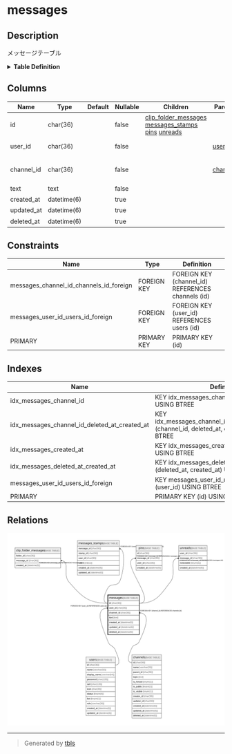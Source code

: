 # messages

## Description

メッセージテーブル

<details>
<summary><strong>Table Definition</strong></summary>

```sql
CREATE TABLE `messages` (
  `id` char(36) NOT NULL,
  `user_id` char(36) NOT NULL,
  `channel_id` char(36) NOT NULL,
  `text` text CHARACTER SET utf8mb4 COLLATE utf8mb4_bin NOT NULL,
  `created_at` datetime(6) DEFAULT NULL,
  `updated_at` datetime(6) DEFAULT NULL,
  `deleted_at` datetime(6) DEFAULT NULL,
  PRIMARY KEY (`id`),
  KEY `idx_messages_channel_id` (`channel_id`),
  KEY `idx_messages_created_at` (`created_at`),
  KEY `messages_user_id_users_id_foreign` (`user_id`),
  KEY `idx_messages_channel_id_deleted_at_created_at` (`channel_id`,`deleted_at`,`created_at`),
  KEY `idx_messages_deleted_at_created_at` (`deleted_at`,`created_at`),
  CONSTRAINT `messages_channel_id_channels_id_foreign` FOREIGN KEY (`channel_id`) REFERENCES `channels` (`id`) ON DELETE CASCADE ON UPDATE CASCADE,
  CONSTRAINT `messages_user_id_users_id_foreign` FOREIGN KEY (`user_id`) REFERENCES `users` (`id`) ON DELETE CASCADE ON UPDATE CASCADE
) ENGINE=InnoDB DEFAULT CHARSET=utf8mb4
```

</details>

## Columns

| Name | Type | Default | Nullable | Children | Parents | Comment |
| ---- | ---- | ------- | -------- | -------- | ------- | ------- |
| id | char(36) |  | false | [clip_folder_messages](clip_folder_messages.md) [messages_stamps](messages_stamps.md) [pins](pins.md) [unreads](unreads.md) |  | メッセージUUID |
| user_id | char(36) |  | false |  | [users](users.md) | 投稿ユーザーUUID |
| channel_id | char(36) |  | false |  | [channels](channels.md) | 投稿先チャンネルUUID |
| text | text |  | false |  |  | 本文 |
| created_at | datetime(6) |  | true |  |  | 作成日時 |
| updated_at | datetime(6) |  | true |  |  | 更新日時 |
| deleted_at | datetime(6) |  | true |  |  | 削除日時 |

## Constraints

| Name | Type | Definition |
| ---- | ---- | ---------- |
| messages_channel_id_channels_id_foreign | FOREIGN KEY | FOREIGN KEY (channel_id) REFERENCES channels (id) |
| messages_user_id_users_id_foreign | FOREIGN KEY | FOREIGN KEY (user_id) REFERENCES users (id) |
| PRIMARY | PRIMARY KEY | PRIMARY KEY (id) |

## Indexes

| Name | Definition |
| ---- | ---------- |
| idx_messages_channel_id | KEY idx_messages_channel_id (channel_id) USING BTREE |
| idx_messages_channel_id_deleted_at_created_at | KEY idx_messages_channel_id_deleted_at_created_at (channel_id, deleted_at, created_at) USING BTREE |
| idx_messages_created_at | KEY idx_messages_created_at (created_at) USING BTREE |
| idx_messages_deleted_at_created_at | KEY idx_messages_deleted_at_created_at (deleted_at, created_at) USING BTREE |
| messages_user_id_users_id_foreign | KEY messages_user_id_users_id_foreign (user_id) USING BTREE |
| PRIMARY | PRIMARY KEY (id) USING BTREE |

## Relations

![er](messages.svg)

---

> Generated by [tbls](https://github.com/k1LoW/tbls)
